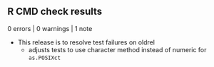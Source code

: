 ## R CMD check results

0 errors | 0 warnings | 1 note

* This release is to resolve test failures on oldrel
  - adjusts tests to use character method instead of numeric for `as.POSIXct`
